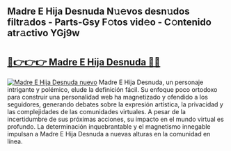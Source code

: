 ## Madre E Hija Desnuda N𝚞𝚎vos desn𝚞dos filtr𝚊dos - Parts-Gsy F𝚘tos vid𝚎o - C𝚘ntenido atr𝚊ctivo YGj9w

# <h2><a href="http://mb1acr.tromn.icu/?c=Madre+E+Hija+Desnuda">🔗👉👉👉 Madre E Hija Desnuda 🔗🔗</a></h2>

[![Madre E Hija Desnuda nuevo](https://i.imgur.com/pEAQMta.gif)](http://mb1acr.tromn.icu/?c=Madre+E+Hija+Desnuda)
Madre E Hija Desnuda, un personaje intrigante y polémico, elude la definición fácil. Su enfoque poco ortodoxo para construir una personalidad web ha magnetizado y ofendido a los seguidores, generando debates sobre la expresión artística, la privacidad y las complejidades de las comunidades virtuales. A pesar de la incertidumbre de sus próximas acciones, su impacto en el mundo virtual es profundo. La determinación inquebrantable y el magnetismo innegable impulsan a Madre E Hija Desnuda a nuevas alturas en la comunidad en línea.
